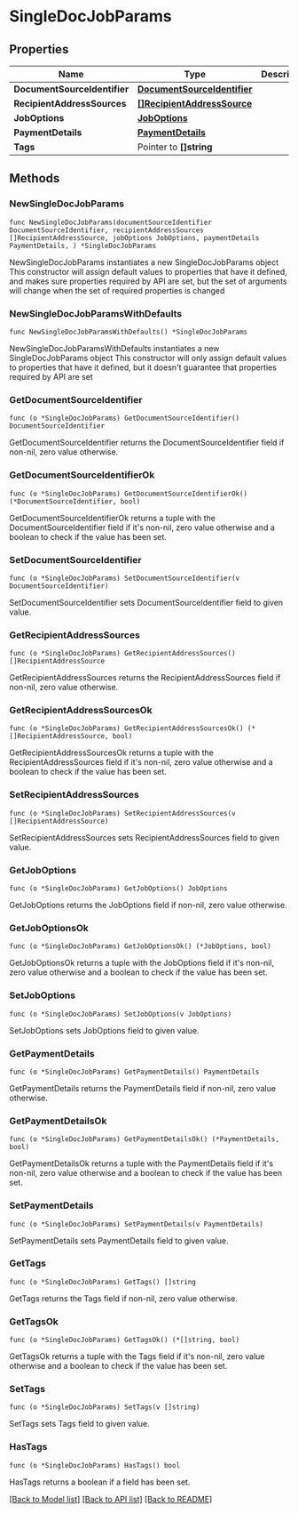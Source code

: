 # SingleDocJobParams

## Properties

Name | Type | Description | Notes
------------ | ------------- | ------------- | -------------
**DocumentSourceIdentifier** | [**DocumentSourceIdentifier**](DocumentSourceIdentifier.md) |  | 
**RecipientAddressSources** | [**[]RecipientAddressSource**](RecipientAddressSource.md) |  | 
**JobOptions** | [**JobOptions**](JobOptions.md) |  | 
**PaymentDetails** | [**PaymentDetails**](PaymentDetails.md) |  | 
**Tags** | Pointer to **[]string** |  | [optional] 

## Methods

### NewSingleDocJobParams

`func NewSingleDocJobParams(documentSourceIdentifier DocumentSourceIdentifier, recipientAddressSources []RecipientAddressSource, jobOptions JobOptions, paymentDetails PaymentDetails, ) *SingleDocJobParams`

NewSingleDocJobParams instantiates a new SingleDocJobParams object
This constructor will assign default values to properties that have it defined,
and makes sure properties required by API are set, but the set of arguments
will change when the set of required properties is changed

### NewSingleDocJobParamsWithDefaults

`func NewSingleDocJobParamsWithDefaults() *SingleDocJobParams`

NewSingleDocJobParamsWithDefaults instantiates a new SingleDocJobParams object
This constructor will only assign default values to properties that have it defined,
but it doesn't guarantee that properties required by API are set

### GetDocumentSourceIdentifier

`func (o *SingleDocJobParams) GetDocumentSourceIdentifier() DocumentSourceIdentifier`

GetDocumentSourceIdentifier returns the DocumentSourceIdentifier field if non-nil, zero value otherwise.

### GetDocumentSourceIdentifierOk

`func (o *SingleDocJobParams) GetDocumentSourceIdentifierOk() (*DocumentSourceIdentifier, bool)`

GetDocumentSourceIdentifierOk returns a tuple with the DocumentSourceIdentifier field if it's non-nil, zero value otherwise
and a boolean to check if the value has been set.

### SetDocumentSourceIdentifier

`func (o *SingleDocJobParams) SetDocumentSourceIdentifier(v DocumentSourceIdentifier)`

SetDocumentSourceIdentifier sets DocumentSourceIdentifier field to given value.


### GetRecipientAddressSources

`func (o *SingleDocJobParams) GetRecipientAddressSources() []RecipientAddressSource`

GetRecipientAddressSources returns the RecipientAddressSources field if non-nil, zero value otherwise.

### GetRecipientAddressSourcesOk

`func (o *SingleDocJobParams) GetRecipientAddressSourcesOk() (*[]RecipientAddressSource, bool)`

GetRecipientAddressSourcesOk returns a tuple with the RecipientAddressSources field if it's non-nil, zero value otherwise
and a boolean to check if the value has been set.

### SetRecipientAddressSources

`func (o *SingleDocJobParams) SetRecipientAddressSources(v []RecipientAddressSource)`

SetRecipientAddressSources sets RecipientAddressSources field to given value.


### GetJobOptions

`func (o *SingleDocJobParams) GetJobOptions() JobOptions`

GetJobOptions returns the JobOptions field if non-nil, zero value otherwise.

### GetJobOptionsOk

`func (o *SingleDocJobParams) GetJobOptionsOk() (*JobOptions, bool)`

GetJobOptionsOk returns a tuple with the JobOptions field if it's non-nil, zero value otherwise
and a boolean to check if the value has been set.

### SetJobOptions

`func (o *SingleDocJobParams) SetJobOptions(v JobOptions)`

SetJobOptions sets JobOptions field to given value.


### GetPaymentDetails

`func (o *SingleDocJobParams) GetPaymentDetails() PaymentDetails`

GetPaymentDetails returns the PaymentDetails field if non-nil, zero value otherwise.

### GetPaymentDetailsOk

`func (o *SingleDocJobParams) GetPaymentDetailsOk() (*PaymentDetails, bool)`

GetPaymentDetailsOk returns a tuple with the PaymentDetails field if it's non-nil, zero value otherwise
and a boolean to check if the value has been set.

### SetPaymentDetails

`func (o *SingleDocJobParams) SetPaymentDetails(v PaymentDetails)`

SetPaymentDetails sets PaymentDetails field to given value.


### GetTags

`func (o *SingleDocJobParams) GetTags() []string`

GetTags returns the Tags field if non-nil, zero value otherwise.

### GetTagsOk

`func (o *SingleDocJobParams) GetTagsOk() (*[]string, bool)`

GetTagsOk returns a tuple with the Tags field if it's non-nil, zero value otherwise
and a boolean to check if the value has been set.

### SetTags

`func (o *SingleDocJobParams) SetTags(v []string)`

SetTags sets Tags field to given value.

### HasTags

`func (o *SingleDocJobParams) HasTags() bool`

HasTags returns a boolean if a field has been set.


[[Back to Model list]](../README.md#documentation-for-models) [[Back to API list]](../README.md#documentation-for-api-endpoints) [[Back to README]](../README.md)


